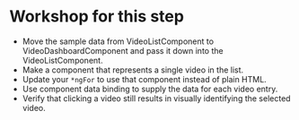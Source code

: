 # Workshop for this step

* Move the sample data from VideoListComponent to
  VideoDashboardComponent and pass it down into the VideoListComponent.
* Make a component that represents a single video in the list.
* Update your `*ngFor` to use that component instead of plain HTML.
* Use component data binding to supply the data for each video entry.
* Verify that clicking a video still results in visually identifying
  the selected video.
